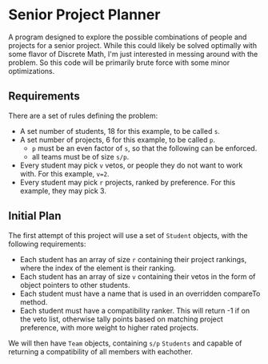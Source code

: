 # Senior Project Planner
A program designed to explore the possible combinations of people and projects for a senior project. While this could likely be solved optimally with some flavor of Discrete Math, I'm just interested in messing around with the problem. So this code will be primarily brute force with some minor optimizations.

## Requirements
There are a set of rules defining the problem:
 - A set number of students, 18 for this example, to be called `s`.
 - A set number of projects, 6 for this example, to be called `p`.
   - `p` must be an even factor of `s`, so that the following can be enforced.
   - all teams must be of size `s/p`.
 - Every student may pick `v` vetos, or people they do not want to work with. For this example, `v=2`.
 - Every student may pick `r` projects, ranked by preference. For this example, they may pick 3. 

## Initial Plan
The first attempt of this project will use a set of `Student` objects, with the following requirements:
 - Each student has an array of size `r` containing their project rankings, where the index of the element is their ranking.
 - Each student has an array of size `v` containing their vetos in the form of object pointers to other students.
 - Each student must have a name that is used in an overridden compareTo method.
 - Each student must have a compatibility ranker. This will return -1 if on the veto list, otherwise tally points based on matching project preference, with more weight to higher rated projects.

 We will then have `Team` objects, containing `s/p` `Students` and capable of returning a compatibility of all members with eachother. 